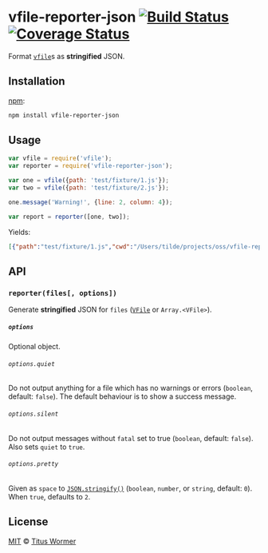 # vfile-reporter-json [![Build Status][travis-badge]][travis] [![Coverage Status][codecov-badge]][codecov]

Format [`vfile`][vfile]s as **stringified** JSON.

## Installation

[npm][]:

```bash
npm install vfile-reporter-json
```

## Usage

```javascript
var vfile = require('vfile');
var reporter = require('vfile-reporter-json');

var one = vfile({path: 'test/fixture/1.js'});
var two = vfile({path: 'test/fixture/2.js'});

one.message('Warning!', {line: 2, column: 4});

var report = reporter([one, two]);
```

Yields:

```json
[{"path":"test/fixture/1.js","cwd":"/Users/tilde/projects/oss/vfile-reporter-json","history":["test/fixture/1.js"],"messages":[{"reason":"Warning!","line":2,"column":4,"location":{"start":{"line":2,"column":4},"end":{"line":null,"column":null}},"ruleId":null,"source":null,"fatal":false,"stack":null}]},{"path":"test/fixture/2.js","cwd":"/Users/tilde/projects/oss/vfile-reporter-json","history":["test/fixture/2.js"],"messages":[]}]
```

## API

### `reporter(files[, options])`

Generate **stringified** JSON for `files` ([`VFile`][vfile] or `Array.<VFile>`).

##### `options`

Optional object.

###### `options.quiet`

Do not output anything for a file which has no warnings or errors (`boolean`,
default: `false`).  The default behaviour is to show a success message.

###### `options.silent`

Do not output messages without `fatal` set to true (`boolean`, default:
`false`).  Also sets `quiet` to `true`.

###### `options.pretty`

Given as `space` to [`JSON.stringify()`][json-stringify] (`boolean`, `number`,
or `string`, default: `0`).  When `true`, defaults to `2`.

## License

[MIT][license] © [Titus Wormer][author]

<!-- Definitions -->

[travis-badge]: https://img.shields.io/travis/vfile/vfile-reporter-json.svg

[travis]: https://travis-ci.org/vfile/vfile-reporter-json

[codecov-badge]: https://img.shields.io/codecov/c/github/vfile/vfile-reporter-json.svg

[codecov]: https://codecov.io/github/vfile/vfile-reporter-json

[npm]: https://docs.npmjs.com/cli/install

[license]: LICENSE

[author]: http://wooorm.com

[vfile]: https://github.com/vfile/vfile

[json-stringify]: https://developer.mozilla.org/JavaScript/Reference/Global_Objects/JSON/stringify
